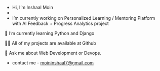 -  Hi, I’m Inshaal Moin
-  
-  I’m currently working on Personalized Learning / Mentoring Platform with AI Feedback + Progress Analytics project

🌱 I’m currently learning Python and Django

👨‍💻 All of my projects are available at Github

💬 Ask me about Web Development or Devops.

- contact me - moininshaal7@gmail.com

<!---
99889/99889 is a ✨ special ✨ repository because its `README.md` (this file) appears on your GitHub profile.
You can click the Preview link to take a look at your changes.
--->
